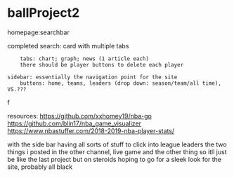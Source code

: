 # ballProject2

homepage:searchbar

completed search:
    card with multiple tabs 

        tabs: chart; graph; news (1 article each)
        there should be player buttons to delete each player

    sidebar: essentially the navigation point for the site 
        buttons: home, teams, leaders (drop down: season/team/all time), VS.???
    
            

f


resources: 
https://github.com/xxhomey19/nba-go
https://github.com/blin17/nba_game_visualizer
https://www.nbastuffer.com/2018-2019-nba-player-stats/


with the side bar having all sorts of stuff to click into
league leaders
the two things i posted in the other channel, live game and the other thing
so itll just be like the last project but on steroids
hoping to go for a sleek look for the site, probably all black